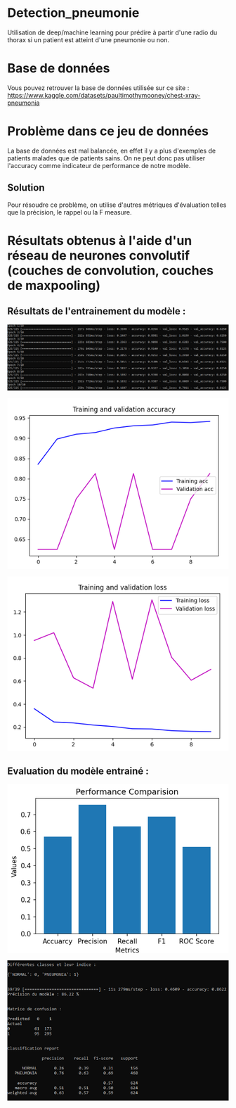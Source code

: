 # Detection_pneumonie
Utilisation de deep/machine learning pour prédire à partir d'une radio du thorax si un patient est atteint d'une pneumonie ou non.

# Base de données

Vous pouvez retrouver la base de données utilisée sur ce site : https://www.kaggle.com/datasets/paultimothymooney/chest-xray-pneumonia

# Problème dans ce jeu de données 

La base de données est mal balancée, en effet il y a plus d'exemples de patients malades que de patients sains.
On ne peut donc pas utiliser l'accuracy comme indicateur de performance de notre modèle.

## Solution 

Pour résoudre ce problème, on utilise d'autres métriques d'évaluation telles que la précision, le rappel ou la F measure.

# Résultats obtenus à l'aide d'un réseau de neurones convolutif (couches de convolution, couches de maxpooling)

## Résultats de l'entrainement du modèle :

![screenshot1](https://github.com/Bessouat40/Detection_pneumonie/blob/main/cnn_train_result.png?raw=true)

![screenshot1](https://github.com/Bessouat40/Detection_pneumonie/blob/main/cnn_hist1.png?raw=true)

![screenshot1](https://github.com/Bessouat40/Detection_pneumonie/blob/main/cnn_hist2.png?raw=true)

## Evaluation du modèle entrainé :

![screenshot1](https://github.com/Bessouat40/Detection_pneumonie/blob/main/cnn_train_metrics.png?raw=true)

![screenshot1](https://github.com/Bessouat40/Detection_pneumonie/blob/main/cnn_interpretation.png?raw=true)
